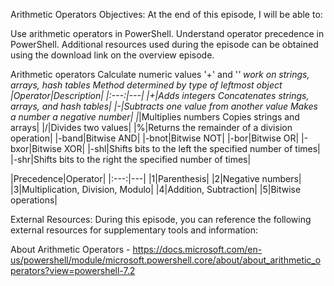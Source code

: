 Arithmetic Operators
Objectives:
At the end of this episode, I will be able to:

Use arithmetic operators in PowerShell.
Understand operator precedence in PowerShell.
Additional resources used during the episode can be obtained using the download link on the overview episode.

Arithmetic operators
Calculate numeric values
'+' and '*' work on strings, arrays, hash tables
Method determined by type of leftmost object
|Operator|Description| |:---:|---| |+|Adds integers
Concatenates strings, arrays, and hash tables| |-|Subtracts one value from another value
Makes a number a negative number| |*|Multiplies numbers
Copies strings and arrays| |/|Divides two values| |%|Returns the remainder of a division operation| |-band|Bitwise AND| |-bnot|Bitwise NOT| |-bor|Bitwise OR| |-bxor|Bitwise XOR| |-shl|Shifts bits to the left the specified number of times| |-shr|Shifts bits to the right the specified number of times|

|Precedence|Operator| |:---:|---| |1|Parenthesis| |2|Negative numbers| |3|Multiplication, Division, Modulo| |4|Addition, Subtraction| |5|Bitwise operations|

External Resources:
During this episode, you can reference the following external resources for supplementary tools and information:

About Arithmetic Operators - https://docs.microsoft.com/en-us/powershell/module/microsoft.powershell.core/about/about_arithmetic_operators?view=powershell-7.2